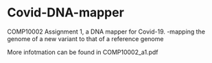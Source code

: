 # Covid-DNA-mapper
COMP10002 Assignment 1, a DNA mapper for Covid-19. -mapping the genome of a new variant to that of a reference genome


More infotmation can be found in COMP10002_a1.pdf
